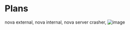 # Plans
nova external,
nova internal,
nova server crasher,
![image](https://github.com/hexarchies/Plans/assets/113258035/c0baa910-aab3-4599-9e18-f2c480648a84)

